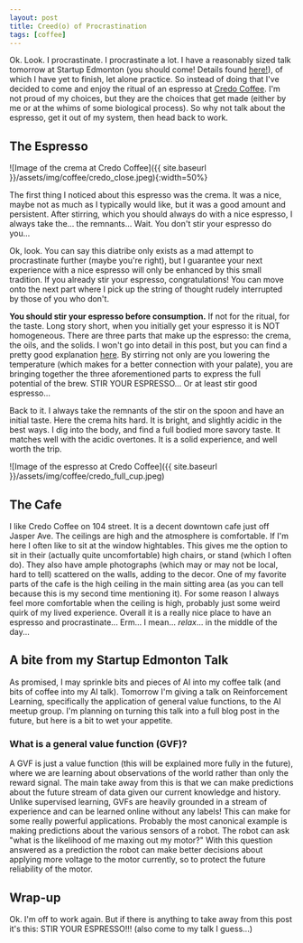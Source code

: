```yaml
---
layout: post
title: Creed(o) of Procrastination
tags: [coffee]
---
```



Ok. Look. I procrastinate. I procrastinate a lot. I have a reasonably sized talk tomorrow at Startup Edmonton (you should come! Details found [here!](https://www.eventbrite.ca/e/amiis-ai-meetup-tickets-51349544871)), of which I have yet to finish, let alone practice. So instead of doing that I've decided to come and enjoy the ritual of an espresso at [Credo Coffee](https://credocoffee.ca/index.html). I'm not proud of my choices, but they are the choices that get made (either by me or at the whims of some biological process). So why not talk about the espresso, get it out of my system, then head back to work.


## The Espresso

![Image of the crema at Credo Coffee]({{ site.baseurl }}/assets/img/coffee/credo_close.jpeg){:width=50%}

The first thing I noticed about this espresso was the crema. It was a nice, maybe not as much as I typically would like, but it was a good amount and persistent. After stirring, which you should always do with a nice espresso, I always take the... the remnants... Wait. You don't stir your espresso do you... 

Ok, look. You can say this diatribe only exists as a mad attempt to procrastinate further (maybe you're right), but I guarantee your next experience with a nice espresso will only be enhanced by this small tradition. If you already stir your espresso, congratulations! You can move onto the next part where I pick up the string of thought rudely interrupted by those of you who don't. 

**You should stir your espresso before consumption.** If not for the ritual, for the taste. Long story short, when you initially get your espresso it is NOT homogeneous. There are three parts that make up the espresso: the crema, the oils, and the solids. I won't go into detail in this post, but you can find a pretty good explanation [here](https://whitehorsecoffee.com.au/blog/2017/04/why-you-should-stir-your-espresso/). By stirring not only are you lowering the temperature (which makes for a better connection with your palate), you are bringing together the three aforementioned parts to express the full potential of the brew. STIR YOUR ESPRESSO... Or at least stir good espresso...

Back to it. I always take the remnants of the stir on the spoon and have an initial taste. Here the crema hits hard. It is bright, and slightly acidic in the best ways. I dig into the body, and find a full bodied more savory taste. It matches well with the acidic overtones. It is a solid experience, and well worth the trip.

![Image of the espresso at Credo Coffee]({{ site.baseurl }}/assets/img/coffee/credo_full_cup.jpeg)

## The Cafe

I like Credo Coffee on 104 street. It is a decent downtown cafe just off Jasper Ave. The ceilings are high and the atmosphere is comfortable. If I'm here I often like to sit at the window hightables. This gives me the option to sit in their (actually quite uncomfortable) high chairs, or stand (which I often do).  They also have ample photographs (which may or may not be local, hard to tell) scattered on the walls, adding to the decor. One of my favorite parts of the cafe is the high ceiling in the main sitting area (as you can tell because this is my second time mentioning it). For some reason I always feel more comfortable when the ceiling is high, probably just some weird quirk of my lived experience. Overall it is a really nice place to have an espresso and procrastinate... Erm... I mean... *relax*... in the middle of the day...


## A bite from my Startup Edmonton Talk

As promised, I may sprinkle bits and pieces of AI into my coffee talk (and bits of coffee into my AI talk). Tomorrow I'm giving a talk on Reinforcement Learning, specifically the application of general value functions, to the AI meetup group. I'm planning on turning this talk into a full blog post in the future, but here is a bit to wet your appetite.

### What is a general value function (GVF)?

A GVF is just a value function (this will be explained more fully in the future), where we are learning about observations of the world rather than only the reward signal. The main take away from this is that we can make predictions about the future stream of data given our current knowledge and history. Unlike supervised learning, GVFs are heavily grounded in a stream of experience and can be learned online without any labels! This can make for some really powerful applications. Probably the most canonical example is making predictions about the various sensors of a robot. The robot can ask "what is the likelihood of me maxing out my motor?" With this question answered as a prediction the robot can make better decisions about applying more voltage to the motor currently, so to protect the future reliability of the motor.

## Wrap-up

Ok. I'm off to work again. But if there is anything to take away from this post it's this: STIR YOUR ESPRESSO!!! (also come to my talk I guess...)


